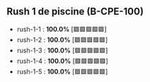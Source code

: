 ## Rush 1 de piscine (B-CPE-100)

- rush-1-1 : **100.0%** [:green_square::green_square::green_square::green_square::green_square:]
- rush-1-2 : **100.0%** [:green_square::green_square::green_square::green_square::green_square:]
- rush-1-3 : **100.0%** [:green_square::green_square::green_square::green_square::green_square:]
- rush-1-4 : **100.0%** [:green_square::green_square::green_square::green_square::green_square:]
- rush-1-5 : **100.0%** [:green_square::green_square::green_square::green_square::green_square:]
